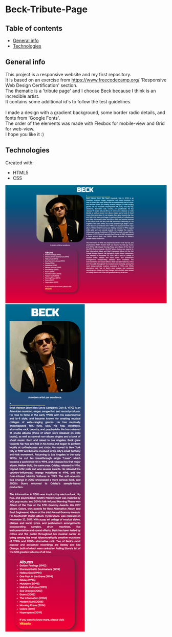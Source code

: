 # Beck-Tribute-Page

## Table of contents
* [General info](#general-info)
* [Technologies](#technologies)

## General info
This project is a responsive website and my first repository. <br>
It is based on an exercise from https://www.freecodecamp.org/ 'Responsive Web Design Certification' section. <br>
The thematic is a 'tribute page' and I choose Beck because I think is an incredible artist. <br>
It contains some additional id's to follow the test guidelines. <br>
<br>
I made a design with a gradient background, some border radio details, and fonts from 'Google Fonts'. <br>
The order of the elements was made with Flexbox for mobile-view and Grid for web-view. <br>
I hope you like it :)

## Technologies
Created with:
* HTML5
* CSS

<img src="https://github.com/loveisgala/Beck-Tribute-Page/blob/master/images/web-view.png" alt="web view"/> 
<img src="https://github.com/loveisgala/Beck-Tribute-Page/blob/master/images/mobile-view.png" alt="mobile view"/>

